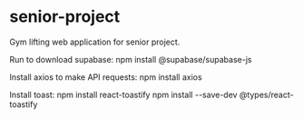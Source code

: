 # senior-project
Gym lifting web application for senior project.

Run to download supabase:
npm install @supabase/supabase-js

Install axios to make API requests:
npm install axios

Install toast:
npm install react-toastify
npm install --save-dev @types/react-toastify

